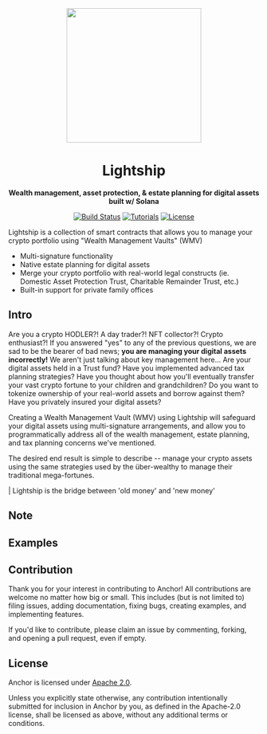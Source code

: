 <div align="center">
  <img height="270x" src="https://lbf-webapp-storage111843-nonprod.s3.amazonaws.com/public/lightship.png?width=746&height=746" />

  <h1>Lightship</h1>

  <p>
    <strong>Wealth management, asset protection, & estate planning for digital assets built w/ Solana</strong>
  </p>

  <p>
    <a href="https://github.com/Lightbeam-Financial/lightship/actions"><img alt="Build Status" src="https://github.com/project-serum/anchor/actions/workflows/tests.yaml/badge.svg" /></a>
    <a href="https://lightbeam.finance/learn"><img alt="Tutorials" src="https://img.shields.io/badge/docs-tutorials-blueviolet" /></a>
    <a href="https://opensource.org/licenses/Apache-2.0"><img alt="License" src="https://img.shields.io/github/license/project-serum/anchor?color=blueviolet" /></a>
  </p>
</div>

Lightship is a collection of smart contracts that allows you to manage your crypto portfolio using "Wealth Management Vaults" (WMV)

- Multi-signature functionality
- Native estate planning for digital assets
- Merge your crypto portfolio with real-world legal constructs (ie. Domestic Asset Protection Trust, Charitable Remainder Trust, etc.)
- Built-in support for private family offices


## Intro

Are you a crypto HODLER?! A day trader?! NFT collector?! Crypto enthusiast?! If you answered "yes" to any of the previous questions, we are sad to be the bearer of bad news; **you are managing your digital assets incorrectly!** We aren't just talking about key management here... Are your digital assets held in a Trust fund? Have you implemented advanced tax planning strategies? Have you thought about how you'll eventually transfer your vast crypto fortune to your children and grandchildren? Do you want to tokenize ownership of your real-world assets and borrow against them? Have you privately insured your digital assets? 

Creating a Wealth Management Vault (WMV) using Lightship will safeguard your digital assets using multi-signature arrangements, and allow you to programmatically address all of the wealth management, estate planning, and tax planning concerns we've mentioned.

The desired end result is simple to describe -- manage your crypto assets using the same strategies used by the über-wealthy to manage their traditional mega-fortunes.

| Lightship is the bridge between 'old money' and 'new money'


## Note


## Examples


## Contribution

Thank you for your interest in contributing to Anchor! All contributions are welcome no
matter how big or small. This includes (but is not limited to) filing issues,
adding documentation, fixing bugs, creating examples, and implementing features.

If you'd like to contribute, please claim an issue by commenting, forking, and
opening a pull request, even if empty.

## License

Anchor is licensed under [Apache 2.0](./LICENSE).

Unless you explicitly state otherwise, any contribution intentionally submitted
for inclusion in Anchor by you, as defined in the Apache-2.0 license, shall be
licensed as above, without any additional terms or conditions.
